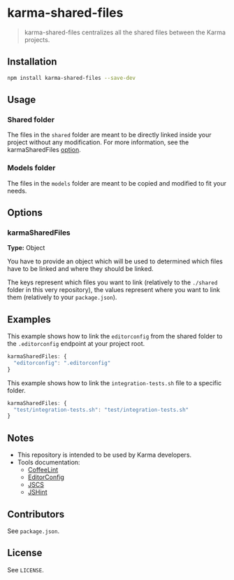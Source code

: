 # karma-shared-files

> karma-shared-files centralizes all the shared files between the Karma
> projects.

## Installation

```bash
npm install karma-shared-files --save-dev
```

## Usage

### Shared folder

The files in the `shared` folder are meant to be directly linked inside your
project without any modification. For more information, see the karmaSharedFiles
[option](#options).

### Models folder

The files in the `models` folder are meant to be copied and modified to fit your
needs.

## Options

### karmaSharedFiles
**Type:** Object

You have to provide an object which will be used to determined which files have
to be linked and where they should be linked.

The keys represent which files you want to link (relatively to the `./shared`
folder in this very repository), the values represent where you want to link
them (relatively to your `package.json`).

## Examples

This example shows how to link the `editorconfig` from the shared folder to the
`.editorconfig` endpoint at your project root.

```javascript
karmaSharedFiles: {
  "editorconfig": ".editorconfig"
}
```

This example shows how to link the `integration-tests.sh` file to a specific
folder.

```javascript
karmaSharedFiles: {
  "test/integration-tests.sh": "test/integration-tests.sh"
}
```

## Notes

- This repository is intended to be used by Karma developers.
- Tools documentation:
  - [CoffeeLint][coffeelint-doc]
  - [EditorConfig][editorconfig-doc]
  - [JSCS][jscs-doc]
  - [JSHint][jshint-doc]

## Contributors

See `package.json`.

## License

See `LICENSE`.


[jscs-doc]: https://github.com/mdevils/node-jscs#options "JSCS Documentation"
[jshint-doc]: http://www.jshint.com/docs/options/ "JSHint Documentation"
[coffeelint-doc]: http://www.coffeelint.org/#options "CoffeeLint Documentation"
[editorconfig-doc]: http://editorconfig.org/#file-format-details "EditorConfig Documentation"
